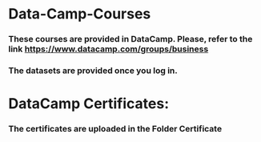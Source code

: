 # Data-Camp-Courses
### These courses are provided in DataCamp. Please, refer to the link https://www.datacamp.com/groups/business 
### The datasets are provided once you log in. 


# DataCamp Certificates: 
### The certificates are uploaded in the Folder Certificate
